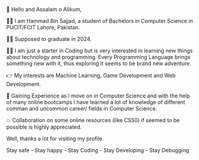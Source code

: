 👋 Hello and Assalam o Alikum,

🙋‍♂️ I am Hammad Bin Sajjad, a student of Bachelors in Computer Science in PUCIT/FCIT Lahore, Pakistan.

👨‍🎓 Supposed to graduate in 2024.

👨‍💻 I am just a starter in Coding but is very interested in learning new things about technology and programming.
  Every Programming Language brings something new with it, thus exploring it seems to be brand new adventure.

👉 My interests are Machine Learning, Game Development and Web Development.

🧾 Gaining Experience as I move on in Computer Science and with the help of many online bootcamps I have learned
   a lot of knowledge of different comman and uncommon career/ fields in Computer Science.
   
💥 Collaboration on some online resources (like CS50) if seemed to be possible is highly appreciated.

Well, thanks a lot for visiting my profile. 

Stay safe - Stay happy - Stay Coding - Stay Developing - Stay Debugging 
